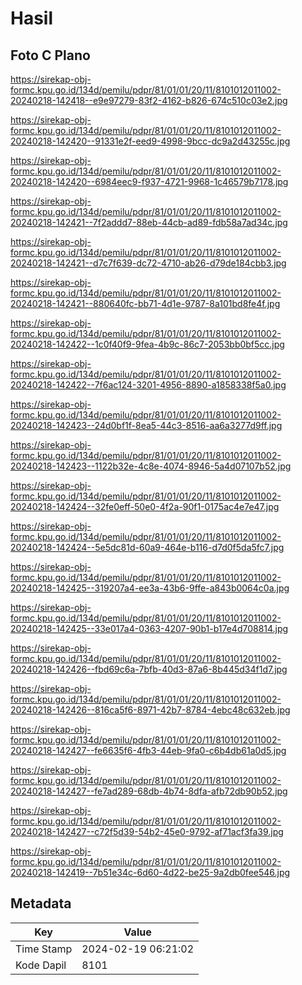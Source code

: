 # Hasil

## Foto C Plano

https://sirekap-obj-formc.kpu.go.id/134d/pemilu/pdpr/81/01/01/20/11/8101012011002-20240218-142418--e9e97279-83f2-4162-b826-674c510c03e2.jpg

https://sirekap-obj-formc.kpu.go.id/134d/pemilu/pdpr/81/01/01/20/11/8101012011002-20240218-142420--91331e2f-eed9-4998-9bcc-dc9a2d43255c.jpg

https://sirekap-obj-formc.kpu.go.id/134d/pemilu/pdpr/81/01/01/20/11/8101012011002-20240218-142420--6984eec9-f937-4721-9968-1c46579b7178.jpg

https://sirekap-obj-formc.kpu.go.id/134d/pemilu/pdpr/81/01/01/20/11/8101012011002-20240218-142421--7f2addd7-88eb-44cb-ad89-fdb58a7ad34c.jpg

https://sirekap-obj-formc.kpu.go.id/134d/pemilu/pdpr/81/01/01/20/11/8101012011002-20240218-142421--d7c7f639-dc72-4710-ab26-d79de184cbb3.jpg

https://sirekap-obj-formc.kpu.go.id/134d/pemilu/pdpr/81/01/01/20/11/8101012011002-20240218-142421--880640fc-bb71-4d1e-9787-8a101bd8fe4f.jpg

https://sirekap-obj-formc.kpu.go.id/134d/pemilu/pdpr/81/01/01/20/11/8101012011002-20240218-142422--1c0f40f9-9fea-4b9c-86c7-2053bb0bf5cc.jpg

https://sirekap-obj-formc.kpu.go.id/134d/pemilu/pdpr/81/01/01/20/11/8101012011002-20240218-142422--7f6ac124-3201-4956-8890-a1858338f5a0.jpg

https://sirekap-obj-formc.kpu.go.id/134d/pemilu/pdpr/81/01/01/20/11/8101012011002-20240218-142423--24d0bf1f-8ea5-44c3-8516-aa6a3277d9ff.jpg

https://sirekap-obj-formc.kpu.go.id/134d/pemilu/pdpr/81/01/01/20/11/8101012011002-20240218-142423--1122b32e-4c8e-4074-8946-5a4d07107b52.jpg

https://sirekap-obj-formc.kpu.go.id/134d/pemilu/pdpr/81/01/01/20/11/8101012011002-20240218-142424--32fe0eff-50e0-4f2a-90f1-0175ac4e7e47.jpg

https://sirekap-obj-formc.kpu.go.id/134d/pemilu/pdpr/81/01/01/20/11/8101012011002-20240218-142424--5e5dc81d-60a9-464e-b116-d7d0f5da5fc7.jpg

https://sirekap-obj-formc.kpu.go.id/134d/pemilu/pdpr/81/01/01/20/11/8101012011002-20240218-142425--319207a4-ee3a-43b6-9ffe-a843b0064c0a.jpg

https://sirekap-obj-formc.kpu.go.id/134d/pemilu/pdpr/81/01/01/20/11/8101012011002-20240218-142425--33e017a4-0363-4207-90b1-b17e4d708814.jpg

https://sirekap-obj-formc.kpu.go.id/134d/pemilu/pdpr/81/01/01/20/11/8101012011002-20240218-142426--fbd69c6a-7bfb-40d3-87a6-8b445d34f1d7.jpg

https://sirekap-obj-formc.kpu.go.id/134d/pemilu/pdpr/81/01/01/20/11/8101012011002-20240218-142426--816ca5f6-8971-42b7-8784-4ebc48c632eb.jpg

https://sirekap-obj-formc.kpu.go.id/134d/pemilu/pdpr/81/01/01/20/11/8101012011002-20240218-142427--fe6635f6-4fb3-44eb-9fa0-c6b4db61a0d5.jpg

https://sirekap-obj-formc.kpu.go.id/134d/pemilu/pdpr/81/01/01/20/11/8101012011002-20240218-142427--fe7ad289-68db-4b74-8dfa-afb72db90b52.jpg

https://sirekap-obj-formc.kpu.go.id/134d/pemilu/pdpr/81/01/01/20/11/8101012011002-20240218-142427--c72f5d39-54b2-45e0-9792-af71acf3fa39.jpg

https://sirekap-obj-formc.kpu.go.id/134d/pemilu/pdpr/81/01/01/20/11/8101012011002-20240218-142419--7b51e34c-6d60-4d22-be25-9a2db0fee546.jpg


## Metadata

| Key        | Value               |
| ---------- | ------------------- |
| Time Stamp | 2024-02-19 06:21:02 |
| Kode Dapil | 8101                |



